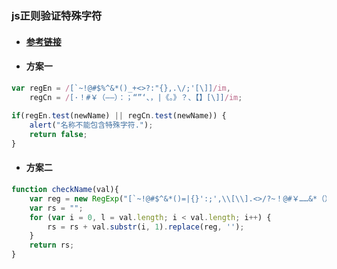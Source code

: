 ### js正则验证特殊字符

* #### [**参考链接**](https://blog.csdn.net/rentian1/article/details/79784662)

* #### 方案一

```js
var regEn = /[`~!@#$%^&*()_+<>?:"{},.\/;'[\]]/im,
    regCn = /[·！#￥（——）：；“”‘、，|《。》？、【】[\]]/im;
 
if(regEn.test(newName) || regCn.test(newName)) {
    alert("名称不能包含特殊字符.");
    return false;
}
```

* #### 方案二

```js
function checkName(val){ 
    var reg = new RegExp("[`~!@#$^&*()=|{}':;',\\[\\].<>/?~！@#￥……&*（）——|{}【】‘；：”“'。，、？]"); 
    var rs = ""; 
    for (var i = 0, l = val.length; i < val.length; i++) { 
        rs = rs + val.substr(i, 1).replace(reg, ''); 
    } 
    return rs; 
}
```



